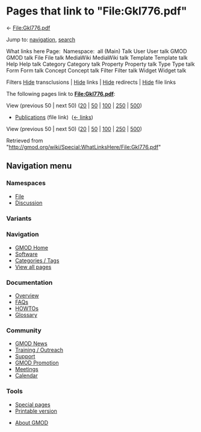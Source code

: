 <div id="mw-page-base" class="noprint">

</div>

<div id="mw-head-base" class="noprint">

</div>

<div id="content" class="mw-body" role="main">

<span id="top"></span>

<div id="mw-js-message" style="display:none;">

</div>



# <span dir="auto">Pages that link to "File:Gkl776.pdf"</span>

<div id="bodyContent">

<div id="contentSub">

← [File:Gkl776.pdf](/wiki/File:Gkl776.pdf "File:Gkl776.pdf")

</div>

<div id="jump-to-nav" class="mw-jump">

Jump to: [navigation](#mw-navigation), [search](#p-search)

</div>

<div id="mw-content-text">

What links here Page:  Namespace:  all (Main) Talk User User talk GMOD
GMOD talk File File talk MediaWiki MediaWiki talk Template Template talk
Help Help talk Category Category talk Property Property talk Type Type
talk Form Form talk Concept Concept talk Filter Filter talk Widget
Widget talk

Filters
[Hide](/mediawiki/index.php?title=Special:WhatLinksHere/File:Gkl776.pdf&hidetrans=1 "Special:WhatLinksHere/File:Gkl776.pdf")
transclusions \|
[Hide](/mediawiki/index.php?title=Special:WhatLinksHere/File:Gkl776.pdf&hidelinks=1 "Special:WhatLinksHere/File:Gkl776.pdf")
links \|
[Hide](/mediawiki/index.php?title=Special:WhatLinksHere/File:Gkl776.pdf&hideredirs=1 "Special:WhatLinksHere/File:Gkl776.pdf")
redirects \|
[Hide](/mediawiki/index.php?title=Special:WhatLinksHere/File:Gkl776.pdf&hideimages=1 "Special:WhatLinksHere/File:Gkl776.pdf")
file links

The following pages link to
**[File:Gkl776.pdf](/wiki/File:Gkl776.pdf "File:Gkl776.pdf")**:

View (previous 50 \| next 50)
([20](/mediawiki/index.php?title=Special:WhatLinksHere/File:Gkl776.pdf&limit=20 "Special:WhatLinksHere/File:Gkl776.pdf")
\|
[50](/mediawiki/index.php?title=Special:WhatLinksHere/File:Gkl776.pdf&limit=50 "Special:WhatLinksHere/File:Gkl776.pdf")
\|
[100](/mediawiki/index.php?title=Special:WhatLinksHere/File:Gkl776.pdf&limit=100 "Special:WhatLinksHere/File:Gkl776.pdf")
\|
[250](/mediawiki/index.php?title=Special:WhatLinksHere/File:Gkl776.pdf&limit=250 "Special:WhatLinksHere/File:Gkl776.pdf")
\|
[500](/mediawiki/index.php?title=Special:WhatLinksHere/File:Gkl776.pdf&limit=500 "Special:WhatLinksHere/File:Gkl776.pdf"))

- [Publications](/wiki/Publications "Publications") (file link) ‎
  <span class="mw-whatlinkshere-tools">([←
  links](/mediawiki/index.php?title=Special:WhatLinksHere&target=Publications "Special:WhatLinksHere"))</span>

View (previous 50 \| next 50)
([20](/mediawiki/index.php?title=Special:WhatLinksHere/File:Gkl776.pdf&limit=20 "Special:WhatLinksHere/File:Gkl776.pdf")
\|
[50](/mediawiki/index.php?title=Special:WhatLinksHere/File:Gkl776.pdf&limit=50 "Special:WhatLinksHere/File:Gkl776.pdf")
\|
[100](/mediawiki/index.php?title=Special:WhatLinksHere/File:Gkl776.pdf&limit=100 "Special:WhatLinksHere/File:Gkl776.pdf")
\|
[250](/mediawiki/index.php?title=Special:WhatLinksHere/File:Gkl776.pdf&limit=250 "Special:WhatLinksHere/File:Gkl776.pdf")
\|
[500](/mediawiki/index.php?title=Special:WhatLinksHere/File:Gkl776.pdf&limit=500 "Special:WhatLinksHere/File:Gkl776.pdf"))

</div>

<div class="printfooter">

Retrieved from
"<http://gmod.org/wiki/Special:WhatLinksHere/File:Gkl776.pdf>"

</div>

<div id="catlinks" class="catlinks catlinks-allhidden">

</div>

<div class="visualClear">

</div>

</div>

</div>

<div id="mw-navigation">

## Navigation menu

<div id="mw-head">



<div id="left-navigation">

<div id="p-namespaces" class="vectorTabs" role="navigation"
aria-labelledby="p-namespaces-label">

### Namespaces

- <span id="ca-nstab-image"><a href="/wiki/File:Gkl776.pdf" accesskey="c"
  title="View the file page [c]">File</a></span>
- <span id="ca-talk"><a
  href="/mediawiki/index.php?title=File_talk:Gkl776.pdf&amp;action=edit&amp;redlink=1"
  accesskey="t"
  title="Discussion about the content page [t]">Discussion</a></span>

</div>

<div id="p-variants" class="vectorMenu emptyPortlet" role="navigation"
aria-labelledby="p-variants-label">

### 

### Variants[](#)

<div class="menu">

</div>

</div>

</div>





</div>

</div>

</div>

<div id="mw-panel">

<div id="p-logo" role="banner">

<a href="/wiki/Main_Page"
style="background-image: url(http://gmod.org/images/GMOD-cogs.png);"
title="Visit the main page"></a>

</div>

<div id="p-Navigation" class="portal" role="navigation"
aria-labelledby="p-Navigation-label">

### Navigation

<div class="body">

- <span id="n-GMOD-Home">[GMOD Home](/wiki/Main_Page)</span>
- <span id="n-Software">[Software](/wiki/GMOD_Components)</span>
- <span id="n-Categories-.2F-Tags">[Categories /
  Tags](/wiki/Categories)</span>
- <span id="n-View-all-pages">[View all
  pages](/wiki/Special:AllPages)</span>

</div>

</div>

<div id="p-Documentation" class="portal" role="navigation"
aria-labelledby="p-Documentation-label">

### Documentation

<div class="body">

- <span id="n-Overview">[Overview](/wiki/Overview)</span>
- <span id="n-FAQs">[FAQs](/wiki/Category:FAQ)</span>
- <span id="n-HOWTOs">[HOWTOs](/wiki/Category:HOWTO)</span>
- <span id="n-Glossary">[Glossary](/wiki/Glossary)</span>

</div>

</div>

<div id="p-Community" class="portal" role="navigation"
aria-labelledby="p-Community-label">

### Community

<div class="body">

- <span id="n-GMOD-News">[GMOD News](/wiki/GMOD_News)</span>
- <span id="n-Training-.2F-Outreach">[Training /
  Outreach](/wiki/Training_and_Outreach)</span>
- <span id="n-Support">[Support](/wiki/Support)</span>
- <span id="n-GMOD-Promotion">[GMOD
  Promotion](/wiki/GMOD_Promotion)</span>
- <span id="n-Meetings">[Meetings](/wiki/Meetings)</span>
- <span id="n-Calendar">[Calendar](/wiki/Calendar)</span>

</div>

</div>

<div id="p-tb" class="portal" role="navigation"
aria-labelledby="p-tb-label">

### Tools

<div class="body">

- <span id="t-specialpages"><a href="/wiki/Special:SpecialPages" accesskey="q"
  title="A list of all special pages [q]">Special pages</a></span>
- <span id="t-print"><a
  href="/mediawiki/index.php?title=Special:WhatLinksHere/File:Gkl776.pdf&amp;printable=yes"
  rel="alternate" accesskey="p"
  title="Printable version of this page [p]">Printable version</a></span>

</div>

</div>

</div>

</div>

<div id="footer" role="contentinfo">

- <span id="footer-places-about">[About
  GMOD](/wiki/GMOD:About "GMOD:About")</span>

<!-- -->






</div>
